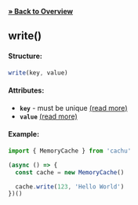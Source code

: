 [**» Back to Overview**](https://github.com/azurydev/cachu#features)

## write()

#### Structure:

```js
write(key, value)
```

#### Attributes:

- **`key`** - must be unique [(read more)](https://github.com/azurydev/cachu/blob/current/guide/types.md#key)
- **`value`** [(read more)](https://github.com/azurydev/cachu/blob/current/guide/types.md#value)
<!-- - **`maxAge`** - the maximum time in seconds the record should be queryable -->

#### Example:

```js
import { MemoryCache } from 'cachu'

(async () => {
  const cache = new MemoryCache()

  cache.write(123, 'Hello World')
})()
```